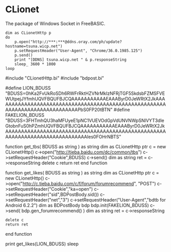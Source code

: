 CLionet
=======

The package of Windows Socket in FreeBASIC.

```
dim as CLionetHttp p
do
    p.open("http://***:***@ddns.oray.com/ph/update?hostname=tsuna.wicp.net")
    p.setRequestHeader("User-Agent", "Chrome/36.0.1985.125")
    p.send()
    print "[DDNS] tsuna.wicp.net " & p.responseString
    sleep_ 3600 * 1000
loop
```

#include "CLionetHttp.bi"
#include "bdpost.bi"

#define LION_BDUSS "BDUSS=0hKa2FvUkRoSDh6RWFrRktHZVNrMklzNFRjTGF5SkdsbFZMSFVEWUtpejJYfmhUQVFBQUFBJCQAAAAAAAAAAAEAAAByrD0JeWRtX2JkAAAAAAAAAAAAAAAAAAAAAAAAAAAAAAAAAAAAAAAAAAAAAAAAAAAAAAAAAAAAAAAAAAAAAAAAAAAAAPbS0FP20tBTN"
#define FAKELION_BDUSS "BDUSS=3FHTmhQU3haMFUyeE1pNC1VUEVOdGpVdUNVNWpSNlVYT3dleGtobnFuS0hPZmhUQVFBQUFBJCQAAAAAAAAAAAEAAAByrD0JeWRtX2JkAAAAAAAAAAAAAAAAAAAAAAAAAAAAAAAAAAAAAAAAAAAAAAAAAAAAAAAAAAAAAAAAAAAAAAAAAAAAAIes0FOHrNBTS"



function get_tbs( BDUSS as string ) as string
    dim as CLionetHttp ptr c = new CLionetHttp()
    c->open("http://tieba.baidu.com/dc/common/tbs")
    c->setRequestHeader("Cookie",BDUSS)
    c->send()
    dim as string ret = c->responseString
    delete c
    return ret
end function

function get_likes( BDUSS as string ) as string
    dim as CLionetHttp ptr c = new CLionetHttp()
    c->open("http://c.tieba.baidu.com/c/f/forum/forumrecommend", "POST")
    c->setRequestHeader("Cookie","ka=open")
    c->setRequestHeader("sid",BDPostBody.sid())
    c->setRequestHeader("net","3")
    c->setRequestHeader("User-Agent","bdtb for Android 6.2.2")
    dim as BDPostBody bdp
    bdp.init(FAKELION_BDUSS)
    c->send( bdp.gen_forumrecommend() )
    dim as string ret = c->responseString
    
    delete c
    return ret
end function

print get_likes(LION_BDUSS)
sleep
